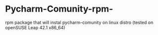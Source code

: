 # Pycharm-Comunity-rpm-
rpm package that will instal pycharm-comunity on linux distro (tested on openSUSE Leap 42.1 x86_64)
